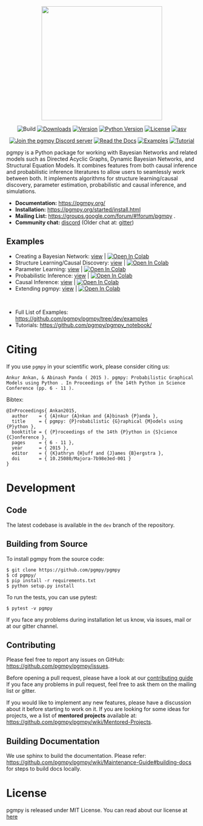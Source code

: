 <div align="center">
  <img src="https://raw.githubusercontent.com/pgmpy/pgmpy/dev/logo/logo_color.png" width="318" height="300"/>
</div>
<div align="center">

![Build](https://github.com/pgmpy/pgmpy/actions/workflows/ci.yml/badge.svg?branch=dev)
[![Downloads](https://img.shields.io/pypi/dm/pgmpy.svg)](https://pypistats.org/packages/pgmpy)
[![Version](https://img.shields.io/pypi/v/pgmpy?color=blue)](https://pypi.org/project/pgmpy/)
[![Python Version](https://img.shields.io/pypi/pyversions/pgmpy.svg?color=blue)](https://pypi.org/project/pgmpy/)
[![License](https://img.shields.io/github/license/pgmpy/pgmpy)](https://github.com/pgmpy/pgmpy/blob/dev/LICENSE)
[![asv](http://img.shields.io/badge/benchmarked%20by-asv-blue.svg?style=flat)](http://pgmpy.org/pgmpy-benchmarks/)


</div>

<div align="center">

[![Join the pgmpy Discord server](https://img.shields.io/badge/Discord-7289DA?style=for-the-badge&logo=discord&logoColor=white)](https://discord.gg/DRkdKaumBs)
[![Read the Docs](https://img.shields.io/badge/-Docs-blue?style=for-the-badge&logo=Read-the-Docs&logoColor=white&link=https://inseq.org)](https://pgmpy.org)
[![Examples](https://img.shields.io/badge/-Examples-orange?style=for-the-badge&logo=Jupyter&logoColor=white&link=https://github.com/pgmpy/pgmpy/tree/dev/examples)](https://github.com/pgmpy/pgmpy/tree/dev/examples)
[![Tutorial](https://img.shields.io/badge/-Tutorial-orange?style=for-the-badge&logo=Jupyter&logoColor=white&link=https://github.com/pgmpy/pgmpy_notebook)](https://github.com/pgmpy/pgmpy_notebook)

</div>

pgmpy is a Python package for working with Bayesian Networks and related models such as Directed Acyclic Graphs, Dynamic Bayesian Networks, and Structural Equation Models. It combines features from both causal inference and probabilistic inference literatures to allow users to seamlessly work between both. It implements algorithms for structure learning/causal discovery, parameter estimation, probabilistic and causal inference, and simulations.

- **Documentation:** https://pgmpy.org/
- **Installation:** https://pgmpy.org/started/install.html
- **Mailing List:** https://groups.google.com/forum/#!forum/pgmpy .
- **Community chat:** [discord](https://discord.gg/DRkdKaumBs) (Older chat at: [gitter](https://gitter.im/pgmpy/pgmpy))


Examples
--------
- Creating a Bayesian Network: [view](https://pgmpy.org/examples/Creating%20a%20Discrete%20Bayesian%20Network.html) | <a target="_blank" href="https://colab.research.google.com/github/ankurankan/pgmpy/blob/dev/examples/Creating%20a%20Discrete%20Bayesian%20Network.ipynb"> <img src="https://colab.research.google.com/assets/colab-badge.svg" alt="Open In Colab"/> </a>
- Structure Learning/Causal Discovery: [view](https://pgmpy.org/examples/Structure%20Learning%20in%20Bayesian%20Networks.html) | <a target="_blank" href="https://colab.research.google.com/github/ankurankan/pgmpy/blob/dev/examples/Structure%20Learning%20in%20Bayesian%20Networks.ipynb"> <img src="https://colab.research.google.com/assets/colab-badge.svg" alt="Open In Colab"/> </a>
- Parameter Learning: [view](https://pgmpy.org/examples/Learning%20Parameters%20in%20Discrete%20Bayesian%20Networks.html) | <a target="_blank" href="https://colab.research.google.com/github/ankurankan/pgmpy/blob/dev/examples/Learning%20Parameters%20in%20Discrete%20Bayesian%20Networks.ipynb"> <img src="https://colab.research.google.com/assets/colab-badge.svg" alt="Open In Colab"/> </a>
- Probabilistic Inference: [view](https://pgmpy.org/examples/Inference%20in%20Discrete%20Bayesian%20Networks.html) | <a target="_blank" href="https://colab.research.google.com/github/ankurankan/pgmpy/blob/dev/examples/Inference%20in%20Discrete%20Bayesian%20Networks.ipynb"> <img src="https://colab.research.google.com/assets/colab-badge.svg" alt="Open In Colab"/> </a>
- Causal Inference: [view](https://pgmpy.org/examples/Causal%20Inference.html) | <a target="_blank" href="https://colab.research.google.com/github/https://pgmpy.org/examples/Causal%20Inference.html"> <img src="https://colab.research.google.com/assets/colab-badge.svg" alt="Open In Colab"/> </a>
- Extending pgmpy: [view](https://pgmpy.org/examples/Extending%20pgmpy.html) | <a target="_blank" href="https://colab.research.google.com/github/ankurankan/pgmpy/blob/dev/examples/Extending%20pgmpy.ipynb"> <img src="https://colab.research.google.com/assets/colab-badge.svg" alt="Open In Colab"/> </a>

<br/>

- Full List of Examples: https://github.com/pgmpy/pgmpy/tree/dev/examples
- Tutorials: https://github.com/pgmpy/pgmpy_notebook/

Citing
======
If you use `pgmpy` in your scientific work, please consider citing us:

```
Ankur Ankan, & Abinash Panda ( 2015 ). pgmpy: Probabilistic Graphical Models using Python . In Proceedings of the 14th Python in Science Conference (pp. 6 - 11 ).
```

Bibtex:
```
@InProceedings{ Ankan2015,
  author    = { {A}nkur {A}nkan and {A}binash {P}anda },
  title     = { pgmpy: {P}robabilistic {G}raphical {M}odels using {P}ython },
  booktitle = { {P}roceedings of the 14th {P}ython in {S}cience {C}onference },
  pages     = { 6 - 11 },
  year      = { 2015 },
  editor    = { {K}athryn {H}uff and {J}ames {B}ergstra },
  doi       = { 10.25080/Majora-7b98e3ed-001 }
}
```

Development
============

Code
----
The latest codebase is available in the `dev` branch of the repository.

Building from Source
--------------------
To install pgmpy from the source code:
```
$ git clone https://github.com/pgmpy/pgmpy
$ cd pgmpy/
$ pip install -r requirements.txt
$ python setup.py install
```

To run the tests, you can use pytest:
```
$ pytest -v pgmpy
```

If you face any problems during installation let us know, via issues, mail or at our gitter channel.

Contributing
------------
Please feel free to report any issues on GitHub: https://github.com/pgmpy/pgmpy/issues.

Before opening a pull request, please have a look at our [contributing guide](
https://github.com/pgmpy/pgmpy/blob/dev/Contributing.md) If you face any
problems in pull request, feel free to ask them on the mailing list or gitter.

If you would like to implement any new features, please have a discussion about it before starting to work on it.
If you are looking for some ideas for projects, we a list of **mentored projects** available at: https://github.com/pgmpy/pgmpy/wiki/Mentored-Projects.

Building Documentation
----------------------
We use sphinx to build the documentation. Please refer: https://github.com/pgmpy/pgmpy/wiki/Maintenance-Guide#building-docs for steps to build docs locally.



License
=======
pgmpy is released under MIT License. You can read about our license at [here](https://github.com/pgmpy/pgmpy/blob/dev/LICENSE)
